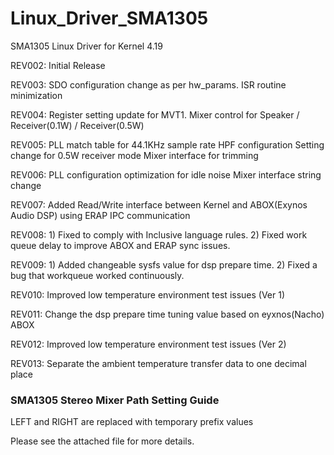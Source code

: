 # Linux_Driver_SMA1305
SMA1305 Linux Driver for Kernel 4.19

REV002: Initial Release

REV003: SDO configuration change as per hw_params.
		ISR routine minimization

REV004: Register setting update for MVT1.
		Mixer control for Speaker / Receiver(0.1W) / Receiver(0.5W)

REV005: PLL match table for 44.1KHz sample rate
		HPF configuration
		Setting change for 0.5W receiver mode
		Mixer interface for trimming

REV006: PLL configuration optimization for idle noise
		Mixer interface string change

REV007: Added Read/Write interface between Kernel and
		ABOX(Exynos Audio DSP) using ERAP IPC communication

REV008: 1) Fixed to comply with Inclusive language rules.
        2) Fixed work queue delay to improve ABOX and ERAP sync issues.

REV009: 1) Added changeable sysfs value for dsp prepare time.
        2) Fixed a bug that workqueue worked continuously.

REV010: Improved low temperature environment test issues (Ver 1)

REV011: Change the dsp prepare time tuning value based on eyxnos(Nacho) ABOX

REV012: Improved low temperature environment test issues (Ver 2)

REV013: Separate the ambient temperature transfer data to one decimal place

### SMA1305 Stereo Mixer Path Setting Guide
LEFT and RIGHT are replaced with temporary prefix values

Please see the attached file for more details.
